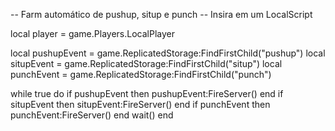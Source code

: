 -- Farm automático de pushup, situp e punch
-- Insira em um LocalScript

local player = game.Players.LocalPlayer

local pushupEvent = game.ReplicatedStorage:FindFirstChild("pushup")
local situpEvent = game.ReplicatedStorage:FindFirstChild("situp")
local punchEvent = game.ReplicatedStorage:FindFirstChild("punch")

while true do
    if pushupEvent then
        pushupEvent:FireServer()
    end
    if situpEvent then
        situpEvent:FireServer()
    end
    if punchEvent then
        punchEvent:FireServer()
    end
    wait()
end
